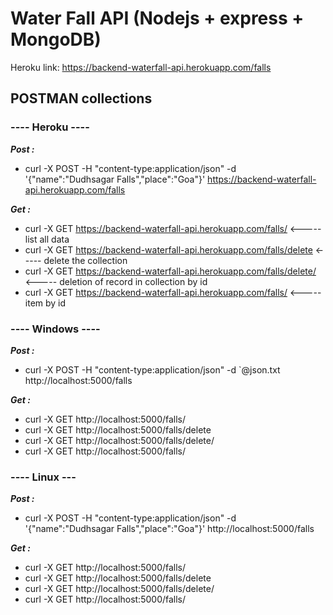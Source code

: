 # Water Fall API (Nodejs + express + MongoDB)

Heroku link: https://backend-waterfall-api.herokuapp.com/falls

## POSTMAN collections

### ---- Heroku ----
***Post :***
 - curl -X POST -H "content-type:application/json" -d '{"name":"Dudhsagar Falls","place":"Goa"}' https://backend-waterfall-api.herokuapp.com/falls

***Get :***
- curl -X GET https://backend-waterfall-api.herokuapp.com/falls/             <----- list all data
- curl -X GET https://backend-waterfall-api.herokuapp.com/falls/delete       <----- delete the collection 
- curl -X GET https://backend-waterfall-api.herokuapp.com/falls/delete/<id>  <----- deletion of record in collection by id
- curl -X GET https://backend-waterfall-api.herokuapp.com/falls/<id>         <----- item by id

### ---- Windows ----
***Post :***
- curl -X POST -H "content-type:application/json" -d `@json.txt http://localhost:5000/falls

***Get :***
- curl -X GET http://localhost:5000/falls/
- curl -X GET http://localhost:5000/falls/delete
- curl -X GET http://localhost:5000/falls/delete/<id>
- curl -X GET http://localhost:5000/falls/<id>

### ---- Linux ---
***Post :***
- curl -X POST -H "content-type:application/json" -d '{"name":"Dudhsagar Falls","place":"Goa"}' http://localhost:5000/falls

***Get :***
- curl -X GET http://localhost:5000/falls/
- curl -X GET http://localhost:5000/falls/delete
- curl -X GET http://localhost:5000/falls/delete/<id>
- curl -X GET http://localhost:5000/falls/<id>
